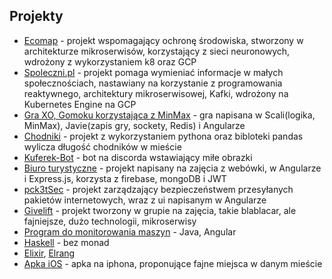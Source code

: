 
## Projekty
 - [Ecomap](https://github.com/Patryk-Zygmunt/Ecomap) - projekt wspomagający ochronę środowiska, stworzony w architekturze mikroserwisów, korzystający z sieci neuronowych, wdrożony z wykorzystaniem k8 oraz GCP
 - [Spoleczni.pl](https://github.com/Patryk-Zygmunt/Ecomap) - projekt pomaga wymieniać informacje w małych społecznościach, nastawiany na korzystanie z programowania reaktywnego, architektury mikroserwisowej, Kafki, wdrożony na Kubernetes Engine na GCP 
  - [Gra XO, Gomoku korzystająca z MinMax](https://github.com/Patryk-Zygmunt/Game) - gra napisana w Scali(logika, MinMax), Javie(zapis gry, sockety, Redis) i Angularze
  - [Chodniki](https://github.com/Patryk-Zygmunt/Ecomap) - projekt z wykorzystaniem pythona oraz bibloteki pandas wylicza długość chodników w mieście
 - [Kuferek-Bot](https://github.com/Patryk-Zygmunt/Ecomap) - bot na discorda wstawiający miłe obrazki
 - [Biuro turystyczne](https://github.com/Patryk-Zygmunt/Ecomap) - projekt napisany na zajęcia z webówki, w Angularze i Express.js, korzysta z firebase, mongoDB i JWT
 - [pck3tSec](https://github.com/Patryk-Zygmunt/Ecomap) - projekt zarządzający bezpieczeństwem przesyłanych pakietów internetowych, wraz z ui napisanym w Angularze
- [Givelift](https://github.com/givealift) - projekt tworzony w grupie na zajęcia, takie blablacar, ale fajniejsze, dużo technologii, mikroserwisy
- [Program do monitorowania maszyn](https://github.com/Patryk-Zygmunt/SE_Project) - Java, Angular
 -  [Haskell](https://github.com/Patryk-Zygmunt/Paradygmaty) - bez monad
- [Elixir](https://github.com/Patryk-Zygmunt/twitter), [Elrang](https://github.com/Patryk-Zygmunt/Library_PWIR)
 - [Apka iOS](https://github.com/Patryk-Zygmunt/Ecomap) - apka na iphona, proponujące fajne miejsca w danym mieście
